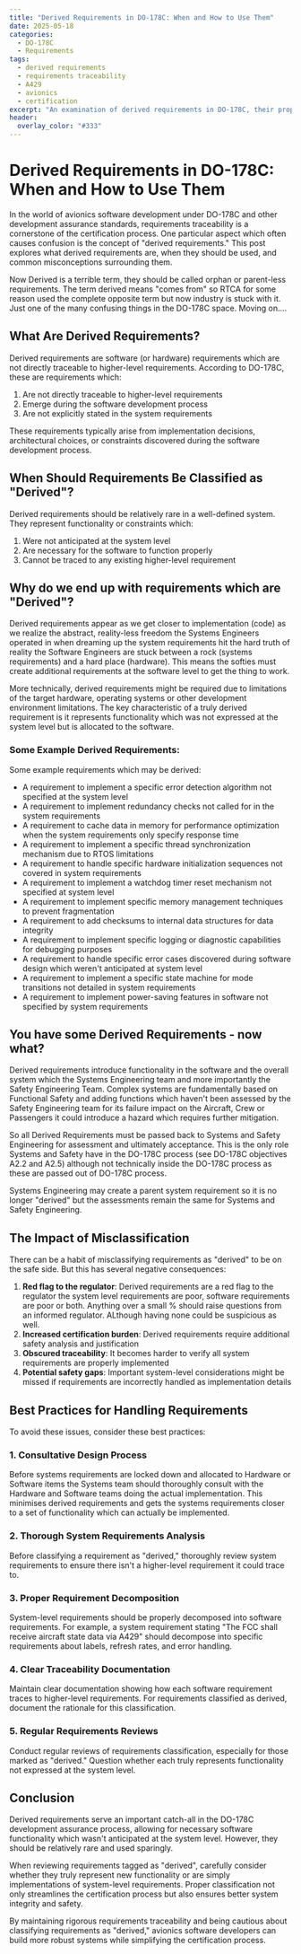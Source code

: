 ```yaml
---
title: "Derived Requirements in DO-178C: When and How to Use Them"
date: 2025-05-18
categories:
  - DO-178C
  - Requirements
tags:
  - derived requirements
  - requirements traceability
  - A429
  - avionics
  - certification
excerpt: "An examination of derived requirements in DO-178C, their proper use, and common misconceptions, particularly regarding A429 interface requirements"
header:
  overlay_color: "#333"
---
```


# Derived Requirements in DO-178C: When and How to Use Them

In the world of avionics software development under DO-178C and other development assurance standards, requirements traceability is a cornerstone of the certification process. One particular aspect which often causes confusion is the concept of "derived requirements." This post explores what derived requirements are, when they should be used, and common misconceptions surrounding them.

Now Derived is a terrible term, they should be called orphan or parent-less requirements. The term derived means "comes from" so RTCA for some reason used the complete opposite term but now industry is stuck with it. Just one of the many confusing things in the DO-178C space. Moving on....

## What Are Derived Requirements?

Derived requirements are software (or hardware) requirements which are not directly traceable to higher-level requirements. According to DO-178C, these are requirements which:

1. Are not directly traceable to higher-level requirements
2. Emerge during the software development process
3. Are not explicitly stated in the system requirements

These requirements typically arise from implementation decisions, architectural choices, or constraints discovered during the software development process.

## When Should Requirements Be Classified as "Derived"?

Derived requirements should be relatively rare in a well-defined system. They represent functionality or constraints which:

1. Were not anticipated at the system level
2. Are necessary for the software to function properly
3. Cannot be traced to any existing higher-level requirement

## Why do we end up with requirements which are "Derived"?

Derived requirements appear as we get closer to implementation (code) as we realize the abstract, reality-less freedom the Systems Engineers operated in when dreaming up the system requirements hit the hard truth of reality the Software Engineers are stuck between a rock (systems requirements) and a hard place (hardware). This means the softies must create additional requirements at the software level to get the thing to work.

More technically, derived requirements might be required due to limitations of the target hardware, operating systems or other development environment limitations. The key characteristic of a truly derived requirement is it represents functionality which was not expressed at the system level but is allocated to the software.

### Some Example Derived Requirements:

Some example requirements which may be derived:

- A requirement to implement a specific error detection algorithm not specified at the system level
- A requirement to implement redundancy checks not called for in the system requirements
- A requirement to cache data in memory for performance optimization when the system requirements only specify response time
- A requirement to implement a specific thread synchronization mechanism due to RTOS limitations
- A requirement to handle specific hardware initialization sequences not covered in system requirements
- A requirement to implement a watchdog timer reset mechanism not specified at system level
- A requirement to implement specific memory management techniques to prevent fragmentation
- A requirement to add checksums to internal data structures for data integrity
- A requirement to implement specific logging or diagnostic capabilities for debugging purposes
- A requirement to handle specific error cases discovered during software design which weren't anticipated at system level
- A requirement to implement a specific state machine for mode transitions not detailed in system requirements
- A requirement to implement power-saving features in software not specified by system requirements

## You have some Derived Requirements - now what?

Derived requirements introduce functionality in the software and the overall system which the Systems Engineering team and more importantly the Safety Engineering Team. Complex systems are fundamentally based on Functional Safety and adding functions which haven't been assessed by the Safety Engineering team for its failure impact on the Aircraft, Crew or Passengers it could introduce a hazard which requires further mitigation.

So all Derived Requirements must be passed back to Systems and Safety Engineering for assessment and ultimately acceptance. This is the only role Systems and Safety have in the DO-178C process (see DO-178C objectives A2.2 and A2.5) although not technically inside the DO-178C process as these are passed out of DO-178C process.

Systems Engineering may create a parent system requirement so it is no longer "derived" but the assessments remain the same for Systems and Safety Engineering.

## The Impact of Misclassification

There can be a habit of misclassifying requirements as "derived" to be on the safe side. But this has several negative consequences:

1. **Red flag to the regulator**: Derived requirements are a red flag to the regulator the system level requirements are poor, software requirements are poor or both. Anything over a small % should raise questions from an informed regulator. ALthough having none could be suspicious as well.
2. **Increased certification burden**: Derived requirements require additional safety analysis and justification
3. **Obscured traceability**: It becomes harder to verify all system requirements are properly implemented
4. **Potential safety gaps**: Important system-level considerations might be missed if requirements are incorrectly handled as implementation details

## Best Practices for Handling Requirements

To avoid these issues, consider these best practices:

### 1. Consultative Design Process
Before systems requirements are locked down and allocated to Hardware or Software items the Systems team should thoroughly consult with the Hardware and Software teams doing the actual implementation. This minimises derived requirements and gets the systems requirements closer to a set of functionality which can actually be implemented.

### 2. Thorough System Requirements Analysis
Before classifying a requirement as "derived," thoroughly review system requirements to ensure there isn't a higher-level requirement it could trace to.

### 3. Proper Requirement Decomposition
System-level requirements should be properly decomposed into software requirements. For example, a system requirement stating "The FCC shall receive aircraft state data via A429" should decompose into specific requirements about labels, refresh rates, and error handling.

### 4. Clear Traceability Documentation
Maintain clear documentation showing how each software requirement traces to higher-level requirements. For requirements classified as derived, document the rationale for this classification.

### 5. Regular Requirements Reviews
Conduct regular reviews of requirements classification, especially for those marked as "derived." Question whether each truly represents functionality not expressed at the system level.

## Conclusion

Derived requirements serve an important catch-all in the DO-178C development assurance process, allowing for necessary software functionality which wasn't anticipated at the system level. However, they should be relatively rare and used sparingly.

When reviewing requirements tagged as "derived", carefully consider whether they truly represent new functionality or are simply implementations of system-level requirements. Proper classification not only streamlines the certification process but also ensures better system integrity and safety.

By maintaining rigorous requirements traceability and being cautious about classifying requirements as "derived," avionics software developers can build more robust systems while simplifying the certification process.